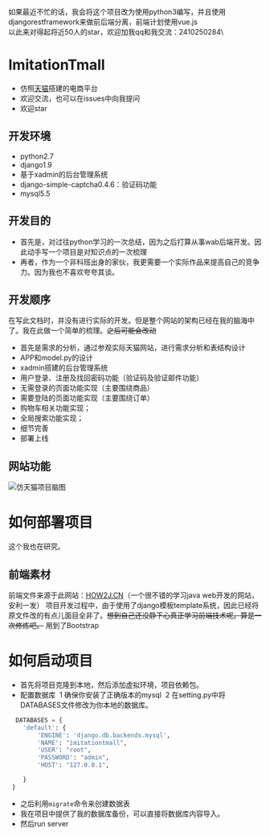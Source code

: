 如果最近不忙的话，我会将这个项目改为使用python3编写，并且使用djangorestframework来做前后端分离，前端计划使用vue.js\
以此来对得起将近50人的star，欢迎加我qq和我交流：2410250284\
# ImitationTmall
+ 仿照[天猫]()搭建的电商平台
+ 欢迎交流，也可以在issues中向我提问
+ 欢迎star

## 开发环境
+ python2.7
+ django1.9
+ 基于xadmin的后台管理系统
+ django-simple-captcha0.4.6：验证码功能
+ mysql5.5

## 开发目的
+ 首先是，对过往python学习的一次总结，因为之后打算从事wab后端开发。因此动手写一个项目是对知识点的一次梳理
+ 再者，作为一个非科班出身的家伙，我更需要一个实际作品来提高自己的竞争力。因为我也不喜欢夸夸其谈。

## 开发顺序
在写此文档时，并没有进行实际的开发。但是整个网站的架构已经在我的脑海中了。我在此做一个简单的梳理。<del>之后可能会改动</del>
+ 首先是需求的分析，通过参观实际天猫网站，进行需求分析和表结构设计
+ APP和model.py的设计
+ xadmin搭建的后台管理系统
+ 用户登录、注册及找回密码功能（验证码及验证邮件功能）
+ 无需登录的页面功能实现（主要围绕商品）
+ 需要登陆的页面功能实现（主要围绕订单）
+ 购物车相关功能实现；
+ 全局搜索功能实现；
+ 细节完善
+ 部署上线

## 网站功能
![仿天猫项目脑图](https://github.com/Liweimin0512/ImitationTmall/blob/master/XMindtmall.png?raw=true)

# 如何部署项目
这个我也在研究。

## 前端素材
前端文件来源于此网站：[HOW2J.CN](http://how2j.cn/)（一个很不错的学习java web开发的网站，安利一发）
项目开发过程中，由于使用了django模板template系统，因此已经将原文件改的有点儿面目全非了。<del>想到自己还没静下心真正学习前端技术呢。算是一次修炼吧。</del>
用到了Bootstrap

# 如何启动项目
+ 首先将项目克隆到本地，然后添加虚拟环境，项目依赖包。
+ 配置数据库
  1 确保你安装了正确版本的mysql
  2 在setting.py中将DATABASES文件修改为你本地的数据库。
```python
  DATABASES = {
    'default': {
        'ENGINE': 'django.db.backends.mysql',
        'NAME': "imitationtmall",
        'USER': "root",
        'PASSWORD': "admin",
        'HOST': "127.0.0.1",

    }
 }
```

+ 之后利用```migrate```命令来创建数据表
+ 我在项目中提供了我的数据库备份，可以直接将数据库内容导入。
+ 然后run server



